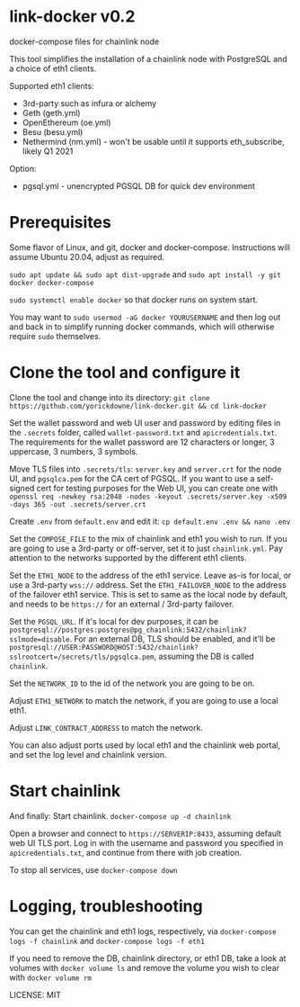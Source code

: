 # link-docker v0.2

docker-compose files for chainlink node

This tool simplifies the installation of a chainlink node with PostgreSQL and
a choice of eth1 clients.

Supported eth1 clients:
* 3rd-party such as infura or alchemy
* Geth (geth.yml) 
* OpenEthereum (oe.yml)
* Besu (besu.yml)
* Nethermind (nm.yml) - won't be usable until it supports eth_subscribe, likely Q1 2021

Option:
* pgsql.yml - unencrypted PGSQL DB for quick dev environment

# Prerequisites

Some flavor of Linux, and git, docker and docker-compose. Instructions will assume Ubuntu 20.04, adjust as required.

`sudo apt update && sudo apt dist-upgrade` and `sudo apt install -y git docker docker-compose`

`sudo systemctl enable docker` so that docker runs on system start.

You may want to `sudo usermod -aG docker YOURUSERNAME` and then log out and back in to simplify running docker commands,
which will otherwise require `sudo` themselves.

# Clone the tool and configure it

Clone the tool and change into its directory:
`git clone https://github.com/yorickdowne/link-docker.git && cd link-docker`

Set the wallet password and web UI user and password by editing files in the `.secrets` folder, called `wallet-password.txt`
and `apicredentials.txt`. The requirements for the wallet password are 12 characters or longer, 3 uppercase, 3 numbers, 3 symbols.

Move TLS files into `.secrets/tls`: `server.key` and `server.crt` for the node UI, and `pgsqlca.pem` for the CA cert of PGSQL.
If you want to use a self-signed cert for testing purposes for the Web UI, you can create one with `openssl req -newkey rsa:2048 -nodes -keyout .secrets/server.key -x509 -days 365 -out .secrets/server.crt`

Create `.env` from `default.env` and edit it:
`cp default.env .env && nano .env`

Set the `COMPOSE_FILE` to the mix of chainlink and eth1 you wish to run. If you are going to use a 3rd-party or off-server, set it
to just `chainlink.yml`. Pay attention to the networks supported by the different eth1 clients.

Set the `ETH1_NODE` to the address of the eth1 service. Leave as-is for local, or use a 3rd-party `wss://` address.
Set the `ETH1_FAILOVER_NODE` to the address of the failover eth1 service. This is set to same as the local node by default, and needs to be `https://`
for an external / 3rd-party failover.

Set the `PGSQL_URL`. If it's local for dev purposes, it can be `postgresql://postgres:postgres@pg_chainlink:5432/chainlink?sslmode=disable`. For an external
DB, TLS should be enabled, and it'll be `postgresql://USER:PASSWORD@HOST:5432/chainlink?sslrootcert=/secrets/tls/pgsqlca.pem`, assuming the DB is called `chainlink`.

Set the `NETWORK_ID` to the id of the network you are going to be on.

Adjust `ETH1_NETWORK` to match the network, if you are going to use a local eth1.

Adjust `LINK_CONTRACT_ADDRESS` to match the network.

You can also adjust ports used by local eth1 and the chainlink web portal, and set the log level and chainlink version.

#
# Start chainlink

And finally: Start chainlink. `docker-compose up -d chainlink`

Open a browser and connect to `https://SERVERIP:8433`, assuming default web UI TLS port. Log in with the username and password
you specified in `apicredentials.txt`, and continue from there with job creation.

To stop all services, use `docker-compose down`

# Logging, troubleshooting

You can get the chainlink and eth1 logs, respectively, via `docker-compose logs -f chainlink` and `docker-compose logs -f eth1`

If you need to remove the DB, chainlink directory, or eth1 DB, take a look at volumes with `docker volume ls` and remove
the volume you wish to clear with `docker volume rm`

LICENSE: MIT
